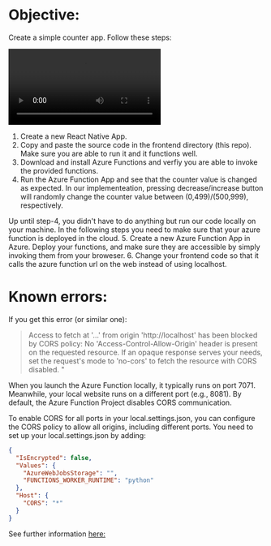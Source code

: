 # Objective:

Create a simple counter app. Follow these steps:

![Output sample](https://github.com/moabarar/iot-workshop-2024/raw/main/assets/demo.mp4)

1. Create a new React Native App.
2. Copy and paste the source code in the frontend directory (this repo). Make sure you are able to run it and it functions well. 
3. Download and install Azure Functions and verfiy you are able to invoke the provided functions. 
4. Run the Azure Function App and  see that the counter value is changed as expected. In our implementeation, pressing decrease/increase button will randomly change the counter value between (0,499)/(500,999), respectively.

Up until step-4, you didn't have to do anything but run our code locally on your machine. In the following steps you need to make sure that your azure function is deployed in the cloud.
5. Create a new Azure Function App in Azure. Deploy your functions, and make sure they are accessible by simply invoking them from your broweser. 
6. Change your frontend code so that it calls the azure function url on the web instead of using localhost. 

# Known errors:
If you get this error (or similar one):
> Access to fetch at '...' from origin 'http://localhost' has been blocked by CORS policy: No 'Access-Control-Allow-Origin' header is present on the requested resource. If an opaque response serves your needs, set the request's mode to 'no-cors' to fetch the resource with CORS disabled.
"

When you launch the Azure Function locally, it typically runs on port 7071. Meanwhile, your local website runs on a different port (e.g., 8081). By default, the Azure Function Project disables CORS communication.

To enable CORS for all ports in your local.settings.json, you can configure the CORS policy to allow all origins, including different ports. You need to set up your local.settings.json by adding:

```json
{
  "IsEncrypted": false,
  "Values": {
    "AzureWebJobsStorage": "",
    "FUNCTIONS_WORKER_RUNTIME": "python"
  },
  "Host": {
    "CORS": "*"
  }
}
```

See further information [here:](https://developer.mozilla.org/en-US/docs/Web/HTTP/CORS)
